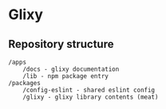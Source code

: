# Glixy

## Repository structure

```
/apps
    /docs - glixy documentation
    /lib - npm package entry
/packages
    /config-eslint - shared eslint config
    /glixy - glixy library contents (meat)
```
